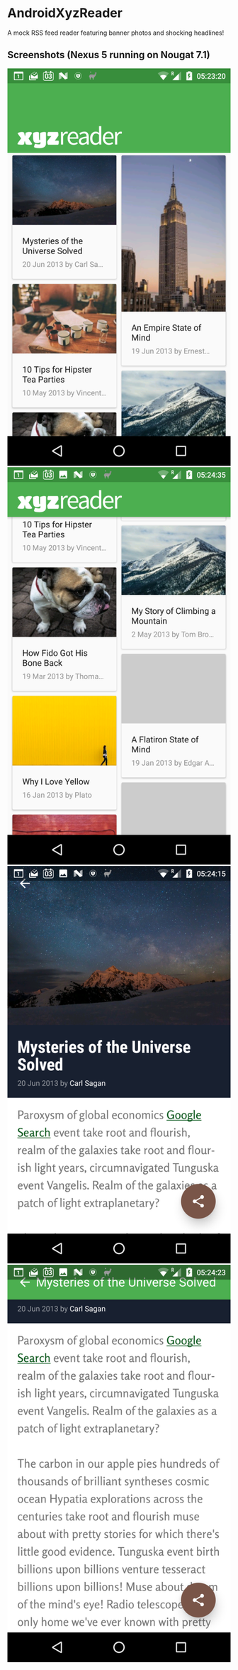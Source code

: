 # AndroidXyzReader
A mock RSS feed reader featuring banner photos and shocking headlines!

Screenshots (Nexus 5 running on Nougat 7.1)
-------------------------------------------
![Portrait_List](screenshots/1.png)
![Portrait_Scroll](screenshots/2.png)
![Portrait_Detail](screenshots/3.png)
![Portrait_Detail_Scroll](screenshots/4.png)

 
